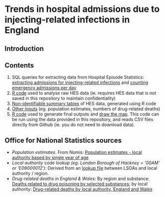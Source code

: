 # Trends in hospital admissions due to injecting-related infections in England

## Introduction

## Contents

1. SQL queries for extracting data from Hospital Episode Statistics: [extracting admissions for injecting-related infections](https://github.com/danlewer/irid_trends/blob/main/HES_query.sql) and [counting emergency admissions per day](https://github.com/danlewer/irid_trends/blob/main/HES_query_comparison_counts.sql)
2. [R code](https://github.com/danlewer/irid_trends/blob/main/r_code/process_raw_HES.R) used to analyse raw HES data (ie. requires HES data that is not saved in this repository to maintain confidentiality)
3. [Non-identifiable summary tables](https://github.com/danlewer/irid_trends/tree/main/summary_tables) of HES data, generated using R code
4. [Other inputs](https://github.com/danlewer/irid_trends/tree/main/input_data) (eg. population estimates, numbers of drug-related deaths)
5. [R code](https://github.com/danlewer/irid_trends/blob/main/r_code/final_outputs.R) used to generate final outputs and [draw the map](https://github.com/danlewer/irid_trends/blob/main/r_code/map.R). This code can be run using the data provided in this repository, and reads CSV files directly from Github (ie. you do not need to download data).

## Office for National Statistics sources

- _Population estimates_. From Nomis: [Population estimates - local authority based by single year of age](https://www.nomisweb.co.uk/datasets/pestsyoala)
- _Local authority code lookup (eg. London Borough of Hackney = '00AM' or 'E09000012')_: Derived from an [lookup file](https://www.ons.gov.uk/file?uri=/census/2011census/consultationsusersandlocalpartners/censusadvisorygroups/censusgeneralcag/categorisationoflsoasfor2011censustcm77269651.xls) between LSOAs and local authority / region.
- *Drug-related deaths in England & Wales*: By region and substance: [Deaths related to drug poisoning by selected substances](https://www.ons.gov.uk/peoplepopulationandcommunity/birthsdeathsandmarriages/deaths/datasets/deathsrelatedtodrugpoisoningbyselectedsubstances); by local authority: [Drug-related deaths by local authority, England and Wales](https://www.ons.gov.uk/peoplepopulationandcommunity/birthsdeathsandmarriages/deaths/datasets/drugmisusedeathsbylocalauthority)

